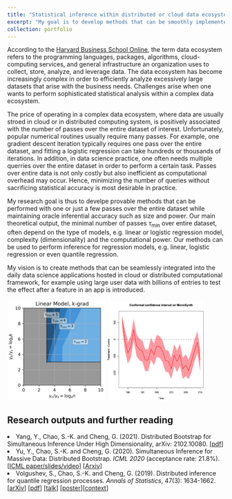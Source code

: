 ```yaml
---
title: "Statistical inference within distributed or cloud data ecosystem"
excerpt: "My goal is to develop methods that can be smoothly implemented in the ecosystem of data science, and perform provabiy accurate statistical analysis including hypothesis testing on statistical models and causal effect.<br/><img src='/images/research/distributed.png' style='width: 40%; height: auto'>"
collection: portfolio
---
```

According to the <a href="https://online.hbs.edu/blog/post/data-ecosystem" target="_blank"> Harvard Business School Online</a>, the term data ecosystem refers to the programming languages, packages, algorithms, cloud-computing services, and general infrastructure an organization uses to collect, store, analyze, and leverage data. The data ecosystem has become increasingly complex in order to efficiently analyze excessively large datasets that arise with the business needs. Challenges arise when one wants to perform sophisticated statistical analysis within a complex data ecosystem.

The price of operating in a complex data ecosystem, where data are usually stroed in cloud or in distributed computing system, is positively associated with the number of passes over the entire dataset of interest. Unfortunately, popular numerical routines usually require many passes. For example, one gradient descent iteration typically requires one pass over the entire dataset, and fitting a logistic regression can take hundreds or thousands of iterations. In addition, in data science practice, one often needs multiple querries over the entire dataset in order to perform a certain task. Passes over entire data is not only costly but also inefficient as computational overhead may occur. Hence, minimizing the number of queries without sacrificing statistical accuracy is most desirable in practice. 

My research goal is thus to develpe provable methods that can be performed with one or just a few passes over the entire dataset while maintaining oracle inferential accuracy such as size and power. Our main theoretical output, the minimal number of passes $\tau_{\min}$ over entire dataset, often depend on the type of models, e.g. linear or logistic regression model, complexity (dimensionality) and the computational power. Our methods can be used to perform inference for regression models, e.g. linear, logistic regression or even quantile regression.

My vision is to create methods that can be seamlessly integrated into the daily data science applications hosted in cloud or distributed computational framework, for example using large user data with billions of entries to test the effect after a feature in an app is introduced.

<img src='/images/research/minimaltau.png' style='width: 45%; height: auto' class='center'>
<img src='/images/research/microsynth.png' style='width: 45%; height: auto' class='center'>

Research outputs and further reading
-
<li>Yang, Y., Chao, S.-K. and Cheng, G. (2021). Distributed Bootstrap for Simultaneous Inference Under High Dimensionality, arXiv: 2102.10080. [<a href="https://arxiv.org/abs/2102.10080" target="_blank">pdf</a>]
<li>Yu, Y., Chao, S.-K. and Cheng, G. (2020). Simultaneous Inference for Massive Data: Distributed Bootstrap. <em>ICML 2020</em> (acceptance rate: 21.8%). [<a href="https://icml.cc/virtual/2020/poster/6606" target="_blank">ICML paper/slides/video</a>] [<a href="https://arxiv.org/pdf/2002.08443.pdf" target="_blank">Arxiv</a>]</li>
<li>Volgushev, S., Chao, S.-K. and Cheng, G. (2019). Distributed inference for quantile regression processes. <em>Annals of Statistics</em>, 47(3): 1634-1662. [<a href="http://arxiv.org/abs/1701.06088" target="_blank">arXiv</a>] [<a href="https://projecteuclid.org/euclid.aos/1550026852" target="_blank">pdf</a>] [<a href="/files/portfolio/20190608 talk_ICSA.pdf" target="_blank">talk</a>] [<a href="/files/portfolio/SAMSI_WISO_BDQR.pdf" target="_blank">poster</a>][<a href="https://www.connectedpapers.com/main/59a68cb52566a1901268e1032df14c9328dce7c7/Distributed-inference-for-quantile-regression-processes/graph"  target="_blank">context</a>]</li>


